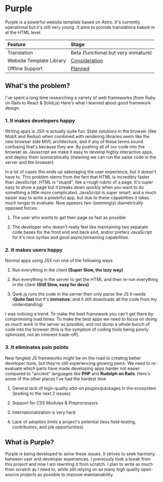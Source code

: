# Purple

Purple is a powerful website template based on Astro. It's currently operational but it's still very young. It aims to provide translations baked-in at the HTML level.

| Feature                  | Stage                                                          |
| :----------------------- | :------------------------------------------------------------- |
| Translation              | Beta (functional but very immature)                            |
| Website Template Library | [Consideration](<https://github.com/L1lith/Purple/issues/4)>)  |
| Offline Support          | [Planned](https://github.com/L1lith/Purple/issues/5)           |

## What's the problem?

I've spent a long time researching a variety of web frameworks (from Ruby on Rails to React & Solid.js) Here's what I learned about good framework design:

### 1. It makes developers happy

Writing apps in JSX is actually quite fun. State solutions in the browser (like MobX and Redux) when combined with rendering libraries seem like the new browser side MVC architecture, and if any of these terms sound confusing that's because they are. By pushing all of our code into the browser as Javascript we make it easy to develop highly interactive apps, and deploy them isomorphically (meaning we can run the same code in the server and the browser).

In a lot of cases this ends up sabotaging the user experience, but it doesn't have to. This problem stems from the fact that HTML is incredibly faster than JavaScript. HTML is "stupid", like a rough rubric of a page. It's super easy to show a page but it breaks down quickly when you want to do something a little more complicated. JavaScript is super smart, and a much easier way to write a powerful app, but due to these capabilities it takes much longer to evaluate. Now appears two (seemingly) diametrically opposed forces:

1.  The user who wants to get their page as fast as possible

2.  The developer who doesn't really feel like maintaining two separate code bases for the front end and back end, and/or prefers JavaScript for it's nice syntax and good async/streaming capabilities.

### 2. It makes users happy

Normal apps using JSX run one of the following ways

1.  Run everything in the client **(Super Slow, the lazy way)**

2.  Run everything in the server to get the HTML and then re-run everything in the client **(Still Slow, easy for devs)**

3.  Qwik.js runs the code in the server then only parse the JS it needs (**Quite fast** but it's **immature**, and it still downloads all the code from my understanding)

I was noticing a trend. To make the best framework you can't get there by comprimising load times. To make the best apps we need to focus on doing as much work in the server as possible, and not dump a whole bunch of code into the browser (this is the symptom of coding tools being poorly optimized, not an inherent trade-off).

### 3. It eliminates pain points

New fangled JS frameworks might be on the road to creating better developer tools, but they're still experiencing growing pains. We need to re-evaluate which parts have made developing apps harder not easier compared to "ancient" languages like **PHP** and **Rudolph on Rails**. Here's some of the other places I've had the hardest time

1.  General lack of high-quality add-on plugins/packages in the ecosystem (leading to the next 2 issues)

2.  Support for CSS Modules & Preprocessors

3.  Internationalization is very hard

4.  Lack of adoption limits a project's potential (less field-testing, contributors, and job opportunities)

## What is Purple?

Purple is being developed to solve these issues. It strives to seek harmony between user and developer experiences. I previously took a break from this project and now I am rewriting it from scratch. I plan to write as much from scratch as I need to, while still relying on as many high quality open-source projects as possible to improve maintainability.
